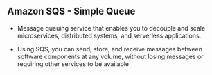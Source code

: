 ## Amazon SQS - Simple Queue

- Message queuing service that enables you to decouple and scale microservices, distributed systems, and serverless applications.

- Using SQS, you can send, store, and receive messages between software components at any volume, without losing messages or requiring other services to be available
